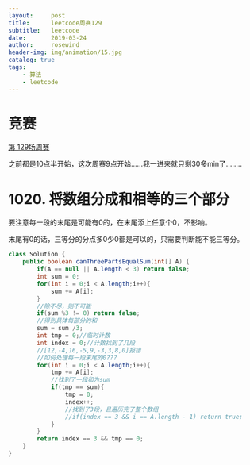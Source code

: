 ```yaml
---
layout:     post
title:      leetcode周赛129
subtitle:   leetcode
date:       2019-03-24
author:     rosewind
header-img: img/animation/15.jpg
catalog: true
tags:
    - 算法
    - leetcode
---
```


# 竞赛

[第 129场周赛](https://leetcode-cn.com/contest/weekly-contest-129)

之前都是10点半开始，这次周赛9点开始......我一进来就只剩30多min了........

# 1020. 将数组分成和相等的三个部分

要注意每一段的末尾是可能有0的，在末尾添上任意个0，不影响。

末尾有0的话，三等分的分点多0少0都是可以的，只需要判断能不能三等分。

```java
class Solution {
    public boolean canThreePartsEqualSum(int[] A) {
        if(A == null || A.length < 3) return false;
        int sum = 0;
        for(int i = 0;i < A.length;i++){
            sum += A[i];
        }
        //除不尽，则不可能
        if(sum %3 != 0) return false;
        //得到具体每部分的和
        sum = sum /3;
        int tmp = 0;//临时计数
        int index = 0;//计数找到了几段
        //[12,-4,16,-5,9,-3,3,8,0]报错
        //如何处理每一段末尾的0???
        for(int i = 0;i < A.length;i++){
            tmp += A[i];
            //找到了一段和为sum
            if(tmp == sum){
                tmp = 0;
                index++;
                //找到了3段，且遍历完了整个数组
                //if(index == 3 && i == A.length - 1) return true;
            }
        }
        return index == 3 && tmp == 0;
    }
}
```

